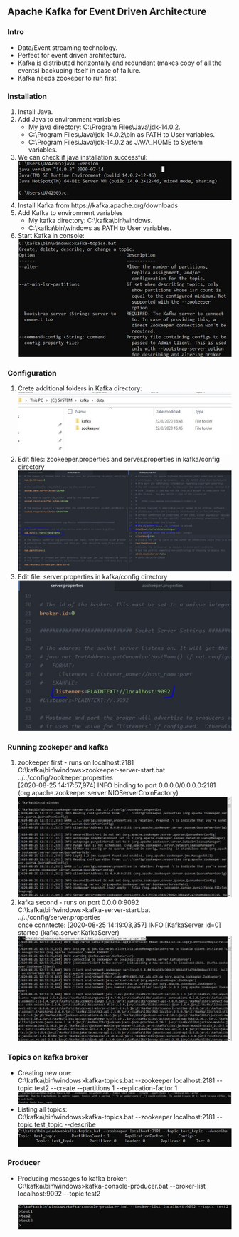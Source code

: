<h2>Apache Kafka for Event Driven Architecture</h2>
<h3>Intro</h3>
<ul>
  <li>Data/Event streaming technology.</li>
  <li>Perfect for event driven architecture.</li>
  <li>Kafka is distributed horizontally and redundant (makes copy of all the events) backuping itself in case of failure.</li>
  <li>Kafka needs zookeper to run first.</li>
</ul>
<h3>Installation</h3>
<ol>
  <li>Install Java.</li>
  <li>Add Java to environment variables
      <ul>
        <li>My java directory: C:\Program Files\Java\jdk-14.0.2.</li>
        <li>C:\Program Files\Java\jdk-14.0.2\bin as PATH to User variables.</li>
        <li>C:\Program Files\Java\jdk-14.0.2 as JAVA_HOME to System variables.</li>
      </ul>
  </li>
  <li>We can check if java installation successful:</li>
  <img src="images/java.JPG">
  <li>Install Kafka from https://kafka.apache.org/downloads</li>
  <li>Add Kafka to environment variables
       <ul>
        <li>My kafka directory: C:\kafka\bin\windows.</li>
        <li>C:\kafka\bin\windows as PATH to User variables.</li>
      </ul>
  </li>
  <li>Start Kafka in console:</li>
  <img src="images/kafka.JPG">
</ol>
<h3>Configuration</h3>
<ol>
  <li>Crete additional folders in Kafka directory:</li>
  <img src="images/data_dir.JPG">
  <li>Edit files: zookeeper.properties and server.properties in kafka/config directory</li>
  <img src="images/properties.JPG">
  <li>Edit file: server.properties in kafka/config directory</li>
  <img src="images/listeners.JPG">
</ol>
<h3>Running zookeper and kafka</h3>
<ol>
  <li>zookeeper first - runs on localhost:2181 <br> C:\kafka\bin\windows>zookeeper-server-start.bat ../../config/zookeeper.properties <br> [2020-08-25 14:17:57,974] INFO binding to port 0.0.0.0/0.0.0.0:2181 (org.apache.zookeeper.server.NIOServerCnxnFactory)</li>
  <img src="images/zookeeper_start.JPG">
  <li>kafka second - runs on port 0.0.0.0:9092 <br> C:\kafka\bin\windows>kafka-server-start.bat ../../config/server.properties <br> once conntecte: [2020-08-25 14:19:03,357] INFO [KafkaServer id=0] started (kafka.server.KafkaServer)</li>
  <img src="images/kafka_start.JPG">
</ol>
<h3>Topics on kafka broker</h3>
<ul>
  <li>Creating new one: <br> C:\kafka\bin\windows>kafka-topics.bat --zookeeper localhost:2181 --topic test2 --create --partitions 1 --replication-factor 1 <br> </li>
  <img src="images/topic.JPG">
  <li>Listing all topics: <br> C:\kafka\bin\windows>kafka-topics.bat --zookeeper localhost:2181 --topic test_topic --describe <br> </li>
  <img src="images/topic_list.JPG">
</ul>
<h3>Producer</h3>
<ul>
  <li>Producing messages to kafka broker: <br> C:\kafka\bin\windows>kafka-console-producer.bat --broker-list localhost:9092 --topic test2 </li>
  <br>
  <img src="images/messages.JPG">
</ul>
